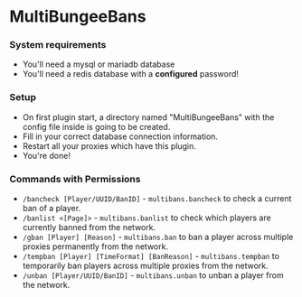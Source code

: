 # MultiBungeeBans

### System requirements
- You'll need a mysql or mariadb database
- You'll need a redis database with a **configured** password!

### Setup
- On first plugin start, a directory named "MultiBungeeBans" with the config file inside is going to be created.
- Fill in your correct database connection information.
- Restart all your proxies which have this plugin.
- You're done!

### Commands with Permissions
- `/bancheck [Player/UUID/BanID]` - `multibans.bancheck` to check a current ban of a player. 
- `/banlist <[Page]>` - `multibans.banlist` to check which players are currently banned from the network.
- `/gban [Player] [Reason]` - `multibans.ban` to ban a player across multiple proxies permanently from the network.
- `/tempban [Player] [TimeFormat] [BanReason]` - `multibans.tempban` to temporarily ban players across multiple proxies from the network.
- `/unban [Player/UUID/BanID]` - `multibans.unban` to unban a player from the network.
